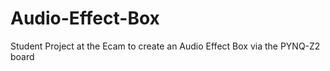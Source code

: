 # Audio-Effect-Box
Student Project at the Ecam to create an Audio Effect Box via the PYNQ-Z2 board 
